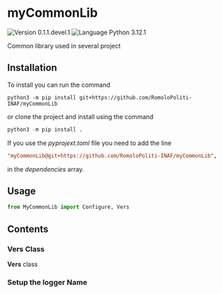 # myCommonLib
![Version 0.1.1.devel.1](https://img.shields.io/badge/version-0.1.1.devel.1-blue?style=plastic)
![Language Python 3.12.1](https://img.shields.io/badge/python-3.12.1-orange?style=plastic&logo=python)

Common library used in several project

## Installation

To install you can run the command

```console
python3 -m pip install git+https://github.com/RomoloPoliti-INAF/myCommonLib
```
or clone the project and install using the command 

```python
python3 -m pip install .
```

If you use the *pyprojext.toml* file you need to add the line 

```toml
"myCommonLib@git+https://github.com/RomoloPoliti-INAF/myCommonLib",
```
in the *dependencies* array.

## Usage

```python
from MyCommonLib import Configure, Vers
```

## Contents

### Vers Class

**Vers** class


### Setup the logger Name